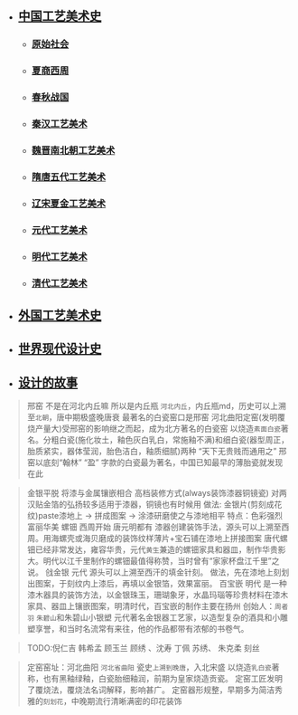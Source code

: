 
- ## [中国工艺美术史](/ArtHistory/ZhArtHistory.md)
	- ### [原始社会](/ArtHistory/ZhArtHistory/PrimitiveSociety/PrimitiveSociety.md)
	- ### [夏商西周](/ArtHistory/ZhArtHistory/XiaShangZhouDynasties/XiaShangZhouDynasties.md)
	- ### [春秋战国](/ArtHistory/ZhArtHistory/Spring&AutumnPeriod/Spring&AutumnPeriod.md)
	- ### [秦汉工艺美术](/ArtHistory/ZhArtHistory/QinHanDynasty/QinHanDynasty.md)
	- ### [魏晋南北朝工艺美术](#魏晋南北朝工艺美术)
	- ### [隋唐五代工艺美术](#隋唐五代工艺美术)
	- ### [辽宋夏金工艺美术](#辽宋夏金工艺美术)
	- ### [元代工艺美术](#元代工艺美术)	
	- ### [明代工艺美术](#明代工艺美术)
	- ### [清代工艺美术](#清代工艺美术)
	
- ## [外国工艺美术史](/ArtHistory/EuArtHistory.md)
- ## [世界现代设计史](/ArtHistory/DesignHistory.md)
- ## [设计的故事](/StoryOfDesign.md)


> 邢窑 不是在河北内丘嘛 所以是内丘瓶
> `河北内丘`，内丘瓶md，历史可以上溯至`北朝`，唐中期极盛晚唐衰 最著名的白瓷窑口是邢窑 河北曲阳定窑(发明覆烧产量大)受邢窑的影响继之而起，成为北方著名的白瓷窑 
> 以烧造`素面白瓷`著名。分粗白瓷(施化妆土，釉色灰白乳白，常施釉不满)和细白瓷(器型周正，胎质紧实，器体莹润，胎色洁白，釉质细腻)两种 “天下无贵贱而通用之”
> 邢窑以底刻“翰林” “盈” 字款的白瓷最为著名，中国已知最早的薄胎瓷就发现在此

> 金银平脱
> 将漆与金属镶嵌相合 高档装修方式(always装饰漆器铜镜瓷) 对两汉贴金箔的弘扬较多适用于漆器，铜镜也有时候用
> 做法: 金银片(剪刻成花纹)paste漆地上 -> 拼成图案 -> 涂漆研磨使之与漆地相平
> 特点：色彩强烈 富丽华美 
> 螺钿 西周开始 唐元明都有
> 漆器创建装饰手法，源头可以上溯至西周。用海螺壳或海贝磨成的装饰纹样薄片+宝石铺在漆地上拼接图案 
> 唐代螺钿已经非常发达，雍容华贵，元代`黄生`兼造的螺钿家具和器皿，制作华贵影大。明代以江千里制作的螺钿最值得称赞，当时曾有“家家杯盘江千里”之说。
> 戗金银 元代
> 源头可以上溯至西汗的填金针刻。
> 做法，先在漆地上刻划出图案，于刻纹内上漆后，再填以金银箔，效果富丽。
> 百宝嵌 明代
> 是一种漆木器具的装饰方法，以金银珠玉，珊瑚象牙，水晶玛瑙等珍贵材料在漆木家具、器皿上镶嵌图案，明清时代，百宝嵌的制作主要在扬州 创始人：`周者羽`
> `朱碧山`和朱碧山小银塑
> 元代著名金银器工艺家，以造型复杂的酒具和小雕塑享誉，和当时名流常有来往，他的作品都带有浓郁的书卷气。

> TODO:倪仁吉
> 韩希孟 顾玉兰 顾绣 、沈寿 丁佩 苏绣、 朱克柔 刻丝

> 定窑窑址：河北曲阳
> `河北省曲阳` 瓷史`上溯到晚唐`，入北宋盛 以烧造`乳白瓷`著称，也有黑釉绿釉，白瓷胎细釉润，前期为皇家烧造贡瓷。
> 定窑工匠发明了覆烧法，覆烧法名词解释，影响甚广。
> 定窑器形规整，早期多为简洁秀雅的`刻划花`，中晚期流行清晰满密的印花装饰